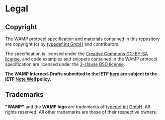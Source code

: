 # Legal

## Copyright

The WAMP protocol specification and materials contained in this repository are copyright (c) by [typedef int GmbH](https://github.com/typedefint/) and contributors.

The specification is licensed under the [Creative Commons CC-BY-SA license](http://creativecommons.org/licenses/by-sa/3.0/), and code examples and snippets contained in the WAMP protocol specification are licensed under the [2-clause BSD license](https://opensource.org/licenses/BSD-2-Clause).

**The WAMP Interned-Drafts submitted to the IETF [here](https://tools.ietf.org/html/draft-oberstet-hybi-crossbar-wamp) are subject to the IETF [Note Well](https://www.ietf.org/about/note-well.html) policy.**

## Trademarks

**"WAMP"** and the **WAMP logo** are trademarks of [typedef int GmbH](https://github.com/typedefint/). All rights reserved. All other trademarks are those of their respective owners.
